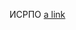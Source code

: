 ИСРПО [a link]([https://github.com/user/repo/blob/branch/other_file.md](https://disk.yandex.ru/client/disk/ХАНОВ/ИСРПО))
